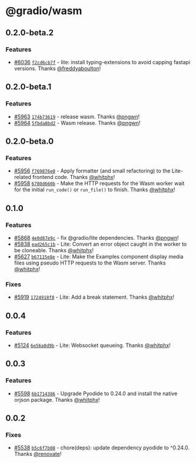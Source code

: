 # @gradio/wasm

## 0.2.0-beta.2

### Features

- [#6036](https://github.com/gradio-app/gradio/pull/6036) [`f2cd6cb7f`](https://github.com/gradio-app/gradio/commit/f2cd6cb7f4c118495fc4f4802363c051958bc940) - lite: install typing-extensions to avoid capping fastapi versions.  Thanks [@freddyaboulton](https://github.com/freddyaboulton)!

## 0.2.0-beta.1

### Features

- [#5963](https://github.com/gradio-app/gradio/pull/5963) [`174b73619`](https://github.com/gradio-app/gradio/commit/174b736194756e23f51bbaf6f850bac5f1ca95b5) - release wasm.  Thanks [@pngwn](https://github.com/pngwn)!
- [#5964](https://github.com/gradio-app/gradio/pull/5964) [`5fbda0bd2`](https://github.com/gradio-app/gradio/commit/5fbda0bd2b2bbb2282249b8875d54acf87cd7e84) - Wasm release.  Thanks [@pngwn](https://github.com/pngwn)!

## 0.2.0-beta.0

### Features

- [#5956](https://github.com/gradio-app/gradio/pull/5956) [`f769876e0`](https://github.com/gradio-app/gradio/commit/f769876e0fa62336425c4e8ada5e09f38353ff01) - Apply formatter (and small refactoring) to the Lite-related frontend code.  Thanks [@whitphx](https://github.com/whitphx)!
- [#5958](https://github.com/gradio-app/gradio/pull/5958) [`6780d660b`](https://github.com/gradio-app/gradio/commit/6780d660bb8f3b969a4bd40644a49f3274a779a9) - Make the HTTP requests for the Wasm worker wait for the initial `run_code()` or `run_file()` to finish.  Thanks [@whitphx](https://github.com/whitphx)!

## 0.1.0

### Features

- [#5868](https://github.com/gradio-app/gradio/pull/5868) [`4e0d87e9c`](https://github.com/gradio-app/gradio/commit/4e0d87e9c471fe90a344a3036d0faed9188ef6f3) - fix @gradio/lite dependencies.  Thanks [@pngwn](https://github.com/pngwn)!
- [#5838](https://github.com/gradio-app/gradio/pull/5838) [`ead265c1b`](https://github.com/gradio-app/gradio/commit/ead265c1b98883f7971eb454b14fc81442e0589f) - Lite: Convert an error object caught in the worker to be cloneable.  Thanks [@whitphx](https://github.com/whitphx)!
- [#5627](https://github.com/gradio-app/gradio/pull/5627) [`b67115e8e`](https://github.com/gradio-app/gradio/commit/b67115e8e6e489fffd5271ea830211863241ddc5) - Lite: Make the Examples component display media files using pseudo HTTP requests to the Wasm server.  Thanks [@whitphx](https://github.com/whitphx)!

### Fixes

- [#5919](https://github.com/gradio-app/gradio/pull/5919) [`1724918f0`](https://github.com/gradio-app/gradio/commit/1724918f06845e9fd12b6dd82710dd05a969a1cf) - Lite: Add a break statement.  Thanks [@whitphx](https://github.com/whitphx)!

## 0.0.4

### Features

- [#5124](https://github.com/gradio-app/gradio/pull/5124) [`6e56a0d9b`](https://github.com/gradio-app/gradio/commit/6e56a0d9b0c863e76c69e1183d9d40196922b4cd) - Lite: Websocket queueing.  Thanks [@whitphx](https://github.com/whitphx)!

## 0.0.3

### Features

- [#5598](https://github.com/gradio-app/gradio/pull/5598) [`6b1714386`](https://github.com/gradio-app/gradio/commit/6b17143868bdd2c1400af1199a01c1c0d5c27477) - Upgrade Pyodide to 0.24.0 and install the native orjson package.  Thanks [@whitphx](https://github.com/whitphx)!

## 0.0.2

### Fixes

- [#5538](https://github.com/gradio-app/gradio/pull/5538) [`b5c6f7b08`](https://github.com/gradio-app/gradio/commit/b5c6f7b086a6419f27c757ad9b2ac9ea679b749b) - chore(deps): update dependency pyodide to ^0.24.0.  Thanks [@renovate](https://github.com/apps/renovate)!